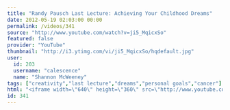 ```yaml
---
title: "Randy Pausch Last Lecture: Achieving Your Childhood Dreams"
date: 2012-05-19 02:03:00 00:00
permalink: /videos/341
source: "http://www.youtube.com/watch?v=ji5_MqicxSo"
featured: false
provider: "YouTube"
thumbnail: "http://i3.ytimg.com/vi/ji5_MqicxSo/hqdefault.jpg"
user:
  id: 203
  username: "calescence"
  name: "Shannon McWeeney"
tags: ["creativity","last lecture","dreams","personal goals","cancer"]
html: "<iframe width=\"640\" height=\"360\" src=\"http://www.youtube.com/embed/ji5_MqicxSo?wmode=transparent&fs=1&feature=oembed\" frameborder=\"0\" allowfullscreen></iframe>"
id: 341
---
```


